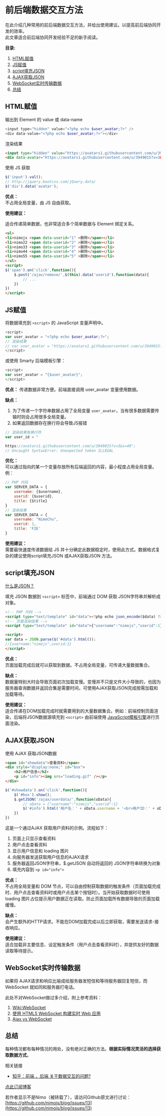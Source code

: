 前后端数据交互方法
===============
<!--_PAGEDATA
{
    "title": "前后端数据交互方法",
    "githubissuesid": 13,
    "createData": "2015-03-09",
    "keywords": "Web开发,前后端数据交互,json,前端开发,ajax",
    "description":"介绍几种常用的前后端数据交互的方法，并给出使用建议"
}
_PAGEDATA-->


在此介绍几种常用的前后端数据交互方法，并给出使用建议。以提高前后端协同开发的效率。  
此文章适合前后端协同开发经验不足的新手阅读。


**目录:**  

1. [HTML赋值](#hash_htmlvalue1)
2. [JS赋值](#hash_jsvar2)
3. [script填充JSON](#hash_json3)
4. [AJAX获取JSON](#hash_ajaxjson4)
5. [WebSocket实时传输数据](#hash_websocket5)
6. [总结](#hash_summary6)



<a title="HTML赋值" id="hash_htmlvalue1" name="hash_htmlvalue1"></a>

HTML赋值
-------------------
输出到 Element 的 value 或 data-name

```php
<input type="hidden" value="<?php echo $user_avatar;?>" />
<div data-value="<?php echo $user_avatar;?>"></div>

```
渲染结果

```html
<input type="hidden" value="https://avatars1.githubusercontent.com/u/3949015?v=3&s=40" />
<div data-avatar="https://avatars1.githubusercontent.com/u/3949015?v=3&s=40"></div>

```

使用 JS 获取


```js
$('input').val();
// http://jquery.bootcss.com/jQuery.data/
$('div').data('avatar');

```

**优点：**  
不占用全局变量，由 JS 自由获取。

**使用建议：**  

适合传递简单数据，也非常适合多个简单数据与 Element 绑定关系。


```html
<ul>
<li>nimojs <span data-userid="1" >删除</span></li>
<li>nimo22 <span data-userid="2" >删除</span></li>
<li>nimo33 <span data-userid="3" >删除</span></li>
<li>nimo44 <span data-userid="4" >删除</span></li>
<li>nimo55 <span data-userid="5" >删除</span></li>
</ul>
<script>
$('span').on('click',function(){
    $.post('/ajax/remove/',$(this).data('userid'),function(data){
        // ...
    })
})
</script>

```

<a title="JS赋值" id="hash_jsvar2" name="hash_jsvar2"></a>

JS赋值
---------
将数据填充到 `<script>` 的 JavaScript 变量声明中。

```php
<script>
var user_avatar = "<?php echo $user_avatar;?>";
// 渲染结果
// var user_avatar = "https://avatars1.githubusercontent.com/u/3949015?v=3&s=40";
</script>

```

或使用 Smarty 后端模板引擎：


```js
<script>
var user_avatar = "{$user_avatar}";
</script>
```

**优点：**
传递数据非常方便。前端直接调用 user_avatar 变量使用数据。

**缺点：**
1. 为了传递一个字符串数据占用了全局变量 `user_avatar`，当有很多数据需要传输时则会占用很多全局变量。
2. 如果返回数据存在换行将会导致JS报错


```js
// 渲染结果有换行符
var user_id = "

https://avatars1.githubusercontent.com/u/3949015?v=3&s=40";
// Uncaught SyntaxError: Unexpected token ILLEGAL

```

**优化：**  
可以通过指向的某一个变量存放所有后端返回的内容，最小程度占用全局变量。例：

```js
// PHP 代码
var SERVER_DATA = {
    username: {$username},
    userid: {$userid},
    title: {$title}
}
// 渲染结果
var SERVER_DATA = {
    username: "NimoChu",
    userid: 1,
    title: 'F2E'
}

```

**使用建议：**  
需要最快速度传递数据给 JS 并十分确定此数据稳定时，使用此方式。数据格式复杂的建议使用script填充JSON 或AJAX获取JSON 方法。

<a title="script填充JSON" id="hash_json3" name="hash_json3"></a>

script填充JSON
-------------
[什么是JSON？](http://www.w3school.com.cn/json/json_syntax.asp)

填充 JSON 数据到 `<script>` 标签中，前端通过 DOM 获取 JSON字符串并解析成对象。

```html
<!-- PHP 代码 -->
<script type="text/template" id="data"><?php echo json_encode($data) ?></script>
<!-- 页面渲染结果 -->
<script type="text/template" id="data">{"username":"nimojs","userid":1}</script>

<script>
var data = JSON.parse($('#data').html());
//{username:"nimojs",userid:1}
</script>
```
**优点：**  
页面加载完成后就可以获取到数据。不占用全局变量，可传递大量数据集合。

**缺点：**  
数据量特别大时会导致页面初次加载变慢。变慢并不只是文件大小导致的，也因为服务器查询数据并返回合集是需要时间，可使用AJAX获取JSON完成按需加载和加载等待。


**使用建议：**  
适合传递在DOM加载完成时就需要用到的大量数据集合。例如：前端控制页面渲染，后端将JSON数据源填充到 `<script>` 由前端使用 [JavaScript模板引擎](http://www.gbtags.com/technology/javascript/20120917-javascript-template-engine-chooser/)进行页面渲染。


<a title="AJAX获取JSON" id="hash_ajaxjson4" name="hash_ajaxjson4"></a>

AJAX获取JSON
-----------
使用 AJAX 获取JSON数据


```html
<span id="showdata">查看资料</span>
<div style="display:none;" id="box">
    <h2>用户信息</h2>
    <p id="info"><img src="loading.gif" /></p>
</div>
```


```javascript
$('#showdata').on('click',function(){
    $('#box').show();
    $.getJSON('/ajax/userdata/',function(oData){
        // oData = {"username":"nimojs","userid":1}
        $('#info').html('用户名：' + oData.username + '<br>用户ID：' + oData.userid);
    })
})
```

这是一个通过AJAX 获取用户资料的示例。流程如下：

1. 页面上只显示查看资料
2. 用户点击查看资料
3. 显示用户信息和 loading 图片
4. 向服务器发送获取用户信息的AJAX请求
5. 服务器返回JSON字符串，$.getJSON  自动将返回的 JSON字符串转换为对象
6. 填充内容到 `<p id="info">`

**优点：**  
不占用全局变量和 DOM 节点，可以自由控制获取数据的触发条件（页面加载完成时、用户点击查看资料时或用户点击某个按钮时）。当开始获取数据时可使用 loading 图片占位提示用户数据正在读取。防止页面加载所有数据导致的页面加载缓慢。

**缺点：**  
会产生额外的HTTP请求。不能在DOM加载完成以后立即获取，需要发送请求-接收响应。

**使用建议：**  
适合加载非主要信息、设定触发条件（用户点击查看资料时），并提供友好的数据读取等待提示。

<a title="WebSocket实时传输数据" id="hash_websocket5" name="hash_websocket5"></a>

WebSocket实时传输数据
-------------------
如果将 AJAX请求和响应比喻成给服务器发短信和等待服务器回复短信，而 WebSocket 就如同和服务器打电话。

此处不对WebSocket做过多介绍，附上参考资料：
1. [Wiki:WebSocket](http://zh.wikipedia.org/wiki/WebSocket)
2. [使用 HTML5 WebSocket 构建实时 Web 应用](http://www.ibm.com/developerworks/cn/web/1112_huangxa_websocket/)
3. [Ajax vs WebSocket](http://www.web-tinker.com/article/20372.html?utm_source=tuicool)


<a title="总结" id="hash_summary6" name="hash_summary6"></a>

总结
---

每种情况都有每种情况的用处，没有绝对正确的方法。**根据实际情况灵活的选择获取数据方式**。

相关链接
- [知乎：前端 ，后端 关于数据交互的问题?](http://www.zhihu.com/question/26532621)

[点此订阅博客](https://github.com/nimojs/blog/issues/15)

若作者显示不是Nimo（被转载了），请访问Github原文进行讨论：[https://github.com/nimojs/blog/issues/13](https://github.com/nimojs/blog/issues/13)
